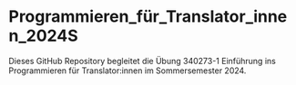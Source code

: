 # Programmieren_für_Translator_innen_2024S
Dieses GitHub Repository begleitet die Übung 340273-1 Einführung ins Programmieren für Translator:innen im Sommersemester 2024. 
